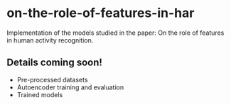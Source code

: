 # on-the-role-of-features-in-har
Implementation of the models studied in the paper: On the role of features in human activity recognition.

## Details coming soon!
 - Pre-processed datasets
 - Autoencoder training and evaluation
 - Trained models
